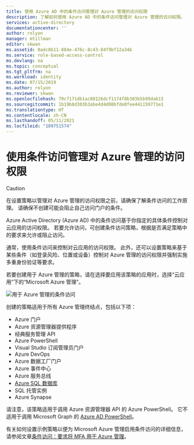```yaml
---
title: 使用 Azure AD 中的条件访问管理对 Azure 管理的访问权限
description: 了解如何使用 Azure AD 中的条件访问管理对 Azure 管理的访问权限。
services: active-directory
documentationcenter: ''
author: rolyon
manager: mtillman
editor: skwan
ms.assetid: 0adc8b11-884e-476c-8c43-84f9bf12a34b
ms.service: role-based-access-control
ms.devlang: na
ms.topic: conceptual
ms.tgt_pltfrm: na
ms.workload: identity
ms.date: 07/15/2019
ms.author: rolyon
ms.reviewer: skwan
ms.openlocfilehash: 79c7171db1ac80126dcf1174f8b303b5b99da615
ms.sourcegitcommit: 1b19b8d303b3abe4d4d08bfde0fee441159771e1
ms.translationtype: HT
ms.contentlocale: zh-CN
ms.lasthandoff: 05/11/2021
ms.locfileid: "109751574"
---
```

# <a name="manage-access-to-azure-management-with-conditional-access"></a>使用条件访问管理对 Azure 管理的访问权限

> [!CAUTION]
> 在设置策略以管理对 Azure 管理的访问权限之前，请确保了解条件访问的工作原理。 请确保不创建可能会阻止自己访问门户的条件。

Azure Active Directory (Azure AD) 中的条件访问基于你指定的具体条件控制对云应用的访问权限。 若要允许访问，可创建条件访问策略，根据是否满足策略中的要求来允许或阻止访问。 

通常，使用条件访问来控制对云应用的访问权限。 此外，还可以设置策略来基于某些条件（如登录风险、位置或设备）控制对 Azure 管理的访问权限并强制实施多重身份验证等要求。

若要创建用于 Azure 管理的策略，请在选择要应用该策略的应用时，选择“云应用”下的“Microsoft Azure 管理”。

![用于 Azure 管理的条件访问](./media/conditional-access-azure-management/conditional-access-azure-mgmt.png)

创建的策略适用于所有 Azure 管理终结点，包括以下项：

- Azure 门户
- Azure 资源管理器提供程序
- 经典服务管理 API
- Azure PowerShell
- Visual Studio 订阅管理员门户
- Azure DevOps
- Azure 数据工厂门户
- Azure 事件中心
- Azure 服务总线
- [Azure SQL 数据库](https://docs.microsoft.com/azure/azure-sql/database/conditional-access-configure)
- SQL 托管实例
- Azure Synapse

请注意，该策略适用于调用 Azure 资源管理器 API 的 Azure PowerShell。 它不适用于调用 Microsoft Graph 的 [Azure AD PowerShell](/powershell/azure/active-directory/install-adv2)。

有关如何设置示例策略以便为 Microsoft Azure 管理启用条件访问的详细信息，请参阅文章[条件访问：要求将 MFA 用于 Azure 管理](../active-directory/conditional-access/howto-conditional-access-policy-azure-management.md)。
